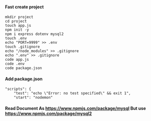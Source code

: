 #### Fast create project
```
mkdir project
cd project
touch app.js
npm init -y
npm i express dotenv mysql2
touch .env
echo "PORT=9999" >> .env
touch .gitignore
echo "/node_modules" >> .gitignore
echo ".env" >> .gitignore
code app.js
code .env
code package.json
```

#### Add package.json

```
"scripts": {
    "test": "echo \"Error: no test specified\" && exit 1",
    "start": "nodemon"
```

#### Read Document As https://www.npmjs.com/package/mysql But use https://www.npmjs.com/package/mysql2